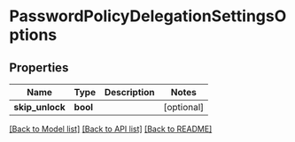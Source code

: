 # PasswordPolicyDelegationSettingsOptions

## Properties
Name | Type | Description | Notes
------------ | ------------- | ------------- | -------------
**skip_unlock** | **bool** |  | [optional] 

[[Back to Model list]](../README.md#documentation-for-models) [[Back to API list]](../README.md#documentation-for-api-endpoints) [[Back to README]](../README.md)

